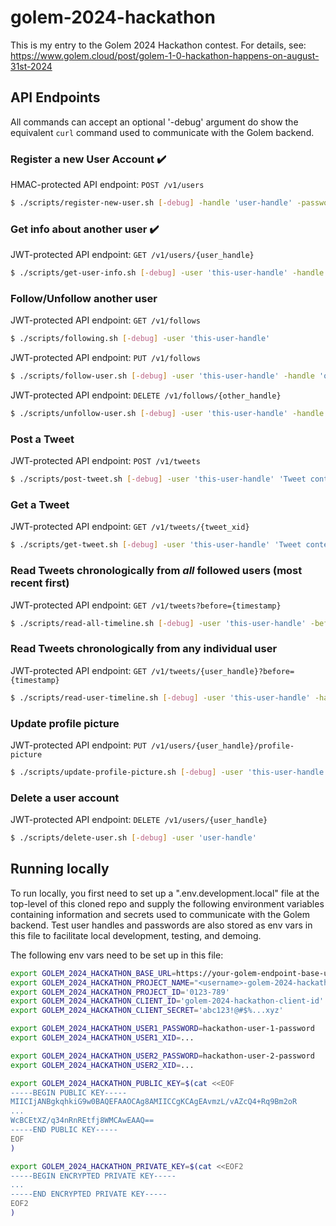 # golem-2024-hackathon

This is my entry to the Golem 2024 Hackathon contest.
For details, see: https://www.golem.cloud/post/golem-1-0-hackathon-happens-on-august-31st-2024

## API Endpoints

All commands can accept an optional '-debug' argument do show the equivalent
`curl` command used to communicate with the Golem backend.

### Register a new User Account :heavy_check_mark:

HMAC-protected API endpoint: `POST /v1/users`

```bash
$ ./scripts/register-new-user.sh [-debug] -handle 'user-handle' -password 'password'
```

### Get info about another user :heavy_check_mark:

JWT-protected API endpoint: `GET /v1/users/{user_handle}`

```bash
$ ./scripts/get-user-info.sh [-debug] -user 'this-user-handle' -handle 'other-user-handle'
```

### Follow/Unfollow another user

JWT-protected API endpoint: `GET /v1/follows`

```bash
$ ./scripts/following.sh [-debug] -user 'this-user-handle'
```

JWT-protected API endpoint: `PUT /v1/follows`

```bash
$ ./scripts/follow-user.sh [-debug] -user 'this-user-handle' -handle 'other-user-handle'
```

JWT-protected API endpoint: `DELETE /v1/follows/{other_handle}`

```bash
$ ./scripts/unfollow-user.sh [-debug] -user 'this-user-handle' -handle 'other-user-handle'
```

### Post a Tweet

JWT-protected API endpoint: `POST /v1/tweets`

```bash
$ ./scripts/post-tweet.sh [-debug] -user 'this-user-handle' 'Tweet contents'
```

### Get a Tweet

JWT-protected API endpoint: `GET /v1/tweets/{tweet_xid}`

```bash
$ ./scripts/get-tweet.sh [-debug] -user 'this-user-handle' 'Tweet contents'
```

### Read Tweets chronologically from _all_ followed users (most recent first)

JWT-protected API endpoint: `GET /v1/tweets?before={timestamp}`

```bash
$ ./scripts/read-all-timeline.sh [-debug] -user 'this-user-handle' -before [before-timestamp]
```

### Read Tweets chronologically from any individual user

JWT-protected API endpoint: `GET /v1/tweets/{user_handle}?before={timestamp}`

```bash
$ ./scripts/read-user-timeline.sh [-debug] -user 'this-user-handle' -handle 'other-user-handle' -before [before-timestamp]
```

### Update profile picture

JWT-protected API endpoint: `PUT /v1/users/{user_handle}/profile-picture`

```bash
$ ./scripts/update-profile-picture.sh [-debug] -user 'this-user-handle' -filename picture.jpg
```

### Delete a user account

JWT-protected API endpoint: `DELETE /v1/users/{user_handle}`

```bash
$ ./scripts/delete-user.sh [-debug] -user 'user-handle'
```

## Running locally

To run locally, you first need to set up a ".env.development.local" file
at the top-level of this cloned repo and supply the following environment
variables containing information and secrets used to communicate with the
Golem backend. Test user handles and passwords are also stored as env vars
in this file to facilitate local development, testing, and demoing.

The following env vars need to be set up in this file:

```bash
export GOLEM_2024_HACKATHON_BASE_URL=https://your-golem-endpoint-base-url
export GOLEM_2024_HACKATHON_PROJECT_NAME="<username>-golem-2024-hackathon"
export GOLEM_2024_HACKATHON_PROJECT_ID='0123-789'
export GOLEM_2024_HACKATHON_CLIENT_ID='golem-2024-hackathon-client-id'
export GOLEM_2024_HACKATHON_CLIENT_SECRET='abc123!@#$%...xyz'

export GOLEM_2024_HACKATHON_USER1_PASSWORD=hackathon-user-1-password
export GOLEM_2024_HACKATHON_USER1_XID=...

export GOLEM_2024_HACKATHON_USER2_PASSWORD=hackathon-user-2-password
export GOLEM_2024_HACKATHON_USER2_XID=...

export GOLEM_2024_HACKATHON_PUBLIC_KEY=$(cat <<EOF
-----BEGIN PUBLIC KEY-----
MIICIjANBgkqhkiG9w0BAQEFAAOCAg8AMIICCgKCAgEAvmzL/vAZcQ4+Rq9Bm2oR
...
WcBCEtXZ/q34nRnREtfj8WMCAwEAAQ==
-----END PUBLIC KEY-----
EOF
)

export GOLEM_2024_HACKATHON_PRIVATE_KEY=$(cat <<EOF2
-----BEGIN ENCRYPTED PRIVATE KEY-----
...
-----END ENCRYPTED PRIVATE KEY-----
EOF2
)
```
